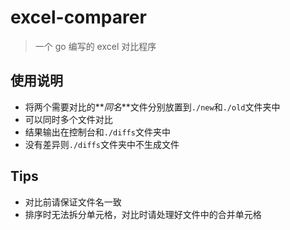 # excel-comparer

> 一个 go 编写的 excel 对比程序

## 使用说明

- 将两个需要对比的**_同名_**文件分别放置到`./new`和`./old`文件夹中
- 可以同时多个文件对比
- 结果输出在控制台和`./diffs`文件夹中
- 没有差异则`./diffs`文件夹中不生成文件

## Tips

- 对比前请保证文件名一致
- 排序时无法拆分单元格，对比时请处理好文件中的合并单元格
